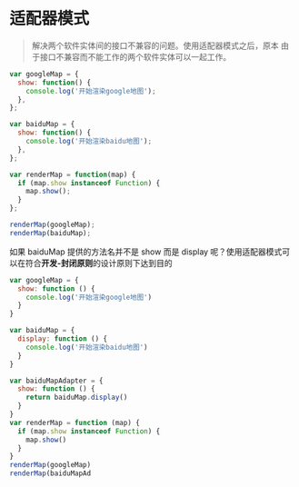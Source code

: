 # 适配器模式

> 解决两个软件实体间的接口不兼容的问题。使用适配器模式之后，原本 由于接口不兼容而不能工作的两个软件实体可以一起工作。

```js
var googleMap = {
  show: function() {
    console.log('开始渲染google地图');
  },
};

var baiduMap = {
  show: function() {
    console.log('开始渲染baidu地图');
  },
};

var renderMap = function(map) {
  if (map.show instanceof Function) {
    map.show();
  }
};

renderMap(googleMap);
renderMap(baiduMap);
```

如果 baiduMap 提供的方法名并不是 show 而是 display 呢？使用适配器模式可以在符合**开发-封闭原则**的设计原则下达到目的

```js
var googleMap = {
  show: function () {
    console.log('开始渲染google地图')
  }
}

var baiduMap = {
  display: function () {
    console.log('开始渲染baidu地图')
  }
}

var baiduMapAdapter = {
  show: function () {
    return baiduMap.display()
  }
}
var renderMap = function (map) {
  if (map.show instanceof Function) {
    map.show()
  }
}
renderMap(googleMap)
renderMap(baiduMapAd
```
